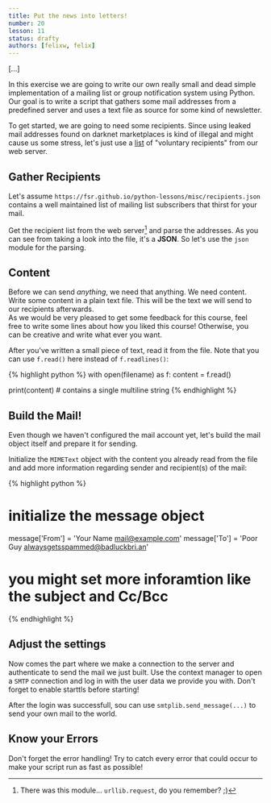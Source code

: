 ```yaml
---
title: Put the news into letters!
number: 20
lesson: 11
status: drafty
authors: [felixw, felix]
---
```


[...]

In this exercise we are going to write our own really small and dead simple implementation of a mailing list or group notification system using Python.
Our goal is to write a script that gathers some mail addresses from a predefined server and uses a text file as source for some kind of newsletter.

To get started, we are going to need some recipients. Since using leaked mail addresses found on darknet marketplaces is kind of illegal and might cause us some stress, let's just use a [list](https://fsr.github.io/python-lessons/misc/recipients.json) of "voluntary recipients" from our web server.


## Gather Recipients

Let's assume `https://fsr.github.io/python-lessons/misc/recipients.json` contains a well maintained list of mailing list subscribers that thirst for your mail.

Get the recipient list from the web server[^urllib] and parse the addresses. As you can see from taking a look into the file, it's a __JSON__. So let's use the `json` module for the parsing.

[^urllib]:
    There was this module... `urllib.request`, do you remember? ;)

## Content

Before we can send _anything_, we need that anything. We need content. Write some content in a plain text file. This will be the text we will send to our recipients afterwards.  
As we would be very pleased to get some feedback for this course, feel free to write some lines about how you liked this course! Otherwise, you can be creative and write what ever you want.

After you've written a small piece of text, read it from the file. Note that you can use `f.read()` here instead of `f.readlines()`:

{% highlight python %}
with open(filename) as f:
    content = f.read()

print(content)  # contains a single multiline string
{% endhighlight %}

## Build the Mail!

Even though we haven't configured the mail account yet, let's build the mail object itself and prepare it for sending.

Initialize the `MIMEText` object with the content you already read from the file and add more information regarding sender and recipient(s) of the mail:

{% highlight python %}
# initialize the message object

message['From'] = 'Your Name <mail@example.com>'
message['To'] = 'Poor Guy <alwaysgetsspammed@badluckbri.an>'
# you might set more inforamtion like the subject and Cc/Bcc
{% endhighlight %}

## Adjust the settings

Now comes the part where we make a connection to the server and authenticate to send the mail we just built.
Use the context manager to open a `SMTP` connection and log in with the user data we provide you with. Don't forget to enable starttls before starting!

After the login was successfull, sou can use `smtplib.send_message(...)` to send your own mail to the world.

## Know your Errors

Don't forget the error handling! Try to catch every error that could occur to make your script run as fast as possible!
